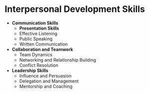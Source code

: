 # Interpersonal Development Skills

- **Communication Skills**
    - **Presentation Skills**
    - Effective Listening
    - Public Speaking
    - Written Communication
- **Collaboration and Teamwork**
    - Team Dynamics
    - Networking and Relationship Building
    - Conflict Resolution
- **Leadership Skills**
    - Influence and Persuasion
    - Delegation and Management
    - Mentorship and Coaching